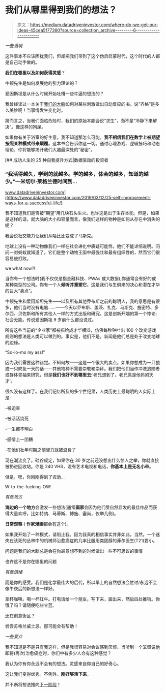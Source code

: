 # 我们从哪里得到我们的想法？

> 原文：<https://medium.datadriveninvestor.com/where-do-we-get-our-ideas-45cea5f77360?source=collection_archive---------6----------------------->

*一些语境*

这件事本不应该困扰我们，但却把我们带到了这个伪后启蒙时代，这个时代的人都是自己动手做的。

**我们在哪里以及如何获得灵感**？

牛顿先生是如何发展他的引力理论的？

爱因斯坦是从什么时候开始吐槽一些牛逼的想法的？

我曾经读过一本关于[我们的大脑](https://www.youtube.com/watch?time_continue=95&v=y_3CsKoXwfA)如何对某些刺激做出自动反应的书。说“齐格”是多么美妙啊！当事情发生变化时。

简而言之，当我们面临危险时，我们的原始本能会说“求生”，而不是“冷静下来解决”。像这样的狗屎。

如果你有关于浴室的好主意，我不知道那怎么可能。**我不相信我们在数学上被期望按照某种模式带来颠覆**。这本书会告诉你这一切。通过心理游戏、逻辑技巧和动态理论，你将能够揭开我们大脑最深处的“秘密”。

[](https://www.datadriveninvestor.com/2019/03/12/25-self-improvement-ways-for-a-successful-life/) [## 成功人生的 25 种自我提升方式|数据驱动的投资者

### “我活得越久，学到的就越多。学的越多，体会的越多，知道的越少。”―米切尔·莱格兰德时间到…

www.datadriveninvestor.com](https://www.datadriveninvestor.com/2019/03/12/25-self-improvement-ways-for-a-successful-life/) 

我不知道我们是否被“期望”用几块石头生火。也许这是出于生存本能。但是，如果是这样的话，就大脑的大小和容量而言，像我们这样的物种是如何从存在中消失的呢？

我会说社交能力让我们从哈比比变成了马斯克。

地球上没有一种动物像我们一样在社会进化中质疑可能性。他们不能详细说明。问问一对蚂蚁就知道了。它们是整个动物王国中最强壮和最有组织性的，然而它们很容易被打败。

we what now?!

当你有一个想法时(我不仅仅是指金融科技、PWAs 或大数据),你通常会有好的或某种类型的公司。你有一个人**倾听并重塑它**。这是我们与生俱来的决心和潜在才华的巨大“卖点”。

牛顿先生和爱因斯坦先生——以及所有其他乔布斯之前的聪明人，我的意思是有很多，他们当时没有电脑……——今天以乔布斯、盖茨、扎克、马斯克、施密特、多尔西、贝佐斯和所有其他人一样的方式出版和研究。这是创新开端的第一个悖论:社会无能。传说爱因斯坦 9 岁前什么都没说过。

所有这些当前的“企业家”都被描绘成才华横溢，仿佛每秒钟吐出 100 个改变游戏规则的想法是人类可以做到的。事实是，他们不是。新闻是他们总是处于改变地球的边缘。

“So-lo-mo my ass!”

因为我们需要这种错觉。不知何故——这是一个很大的卖点，如果你想成为一只狼或一只鳄鱼一天的话——其他物种不需要崇敬和崇拜。我们把他们当作冲洗追随者或群体领袖来研究，但是**我们也好不到哪里去**:‘老兄想到了，老兄真是他妈的天才’。

很久没有这样了。在我们记忆所及的多个世纪里，人类历史上最聪明的人实际上是:

-被迫害

-被活活烧死

-一生都不明白

-感情上一团糟

-在他们壮年时期之前智力就被浪费了

现在潮流变了。硅谷规定，如果你在 30 岁之前还没想出什么惊人之举，你就直接被扔进回收站。你是 240 VHS，没有艺术电视和电话，**你基本上是无名小卒**。

但是，嘿，你刚刚得到了资助…

W-to-the-fucking-OW!

*有些地方*

**海边的一个地方**会激发一些想法(通常**画家**会因为他们受自然启发的最佳作品而获得大量欢呼，比如特纳、马蒂斯、博施、塞尚，仅举几例)。

**日常观察** ( **作家漫画**都会有这个)。

如果我开始了一种模式，请阻止我。因为我真的相信事实并非如此。当然，一个迷失在该死的丛林中的机械师治愈癌症的几率比服用类固醇的菲尔医生(T21)要小。

问题是我们的大脑总是会在你最意想不到的时候做出一些不可思议的事情

也许这不是你在哪里的问题

*有些情绪*

而是你的感受。我们是化学最伟大的后代，所以早上的自然想法会胜过/永远不会像午夜后的新想法一样好。

拿杯咖啡。喝一杯红牛。打电话给一个朋友，写下来，画出来，然后四处推销。你饿了吗？请随便吃些甘蓝。

还在创意街区？

尝尝苏格兰威士忌。那可能会有帮助！

*一些要点*

我不知道是不是只有我这样，但是我很容易对会议感到厌烦。当听到一个笨蛋说他即将(再次)治愈癌症时，你们中有多少人会有这种感觉？

我认为你有你永远不会有的想法。灵感来自你自己的好奇心。

这让我们变得优秀。不例外。**刚好够活下来**。

并不断将想法推向[下一阶段](http://watchdocumentaries.com/dangerous-knowledge/)！